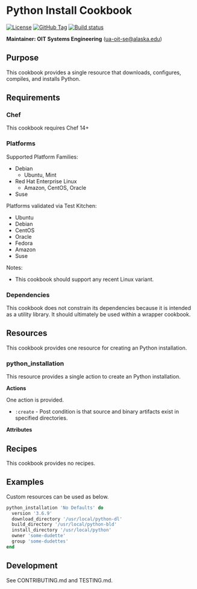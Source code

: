 # Python Install Cookbook

[![License](https://img.shields.io/github/license/ualaska-it/python_install.svg)](https://github.com/ualaska-it/python_install)
[![GitHub Tag](https://img.shields.io/github/tag/ualaska-it/python_install.svg)](https://github.com/ualaska-it/python_install)
[![Build status](https://ci.appveyor.com/api/projects/status/l9gqxuw0yhlysnsi/branch/master?svg=true)](https://ci.appveyor.com/project/UAlaska/python-install/branch/master)

__Maintainer: OIT Systems Engineering__ (<ua-oit-se@alaska.edu>)

## Purpose

This cookbook provides a single resource that downloads, configures, compiles, and installs Python.

## Requirements

### Chef

This cookbook requires Chef 14+

### Platforms

Supported Platform Families:

* Debian
  * Ubuntu, Mint
* Red Hat Enterprise Linux
  * Amazon, CentOS, Oracle
* Suse

Platforms validated via Test Kitchen:

* Ubuntu
* Debian
* CentOS
* Oracle
* Fedora
* Amazon
* Suse

Notes:

* This cookbook should support any recent Linux variant.

### Dependencies

This cookbook does not constrain its dependencies because it is intended as a utility library.
It should ultimately be used within a wrapper cookbook.

## Resources

This cookbook provides one resource for creating an Python installation.

### python_installation

This resource provides a single action to create an Python installation.

__Actions__

One action is provided.

* `:create` - Post condition is that source and binary artifacts exist in specified directories.

__Attributes__


## Recipes

This cookbook provides no recipes.

## Examples

Custom resources can be used as below.

```ruby
python_installation 'No Defaults' do
  version '3.6.9'
  download_directory '/usr/local/python-dl'
  build_directory '/usr/local/python-bld'
  install_directory '/usr/local/python'
  owner 'some-dudette'
  group 'some-dudettes'
end
```

## Development

See CONTRIBUTING.md and TESTING.md.

